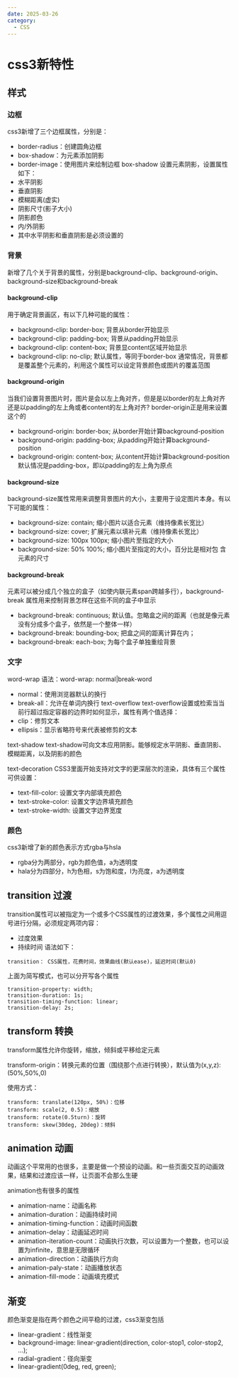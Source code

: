 ```yaml
---
date: 2025-03-26
category:
  - CSS
---
```


# css3新特性


## 样式
### 边框
css3新增了三个边框属性，分别是：
- border-radius：创建圆角边框
- box-shadow：为元素添加阴影
- border-image：使用图片来绘制边框
box-shadow
设置元素阴影，设置属性如下：
- 水平阴影
- 垂直阴影
- 模糊距离(虚实)
- 阴影尺寸(影子大小)
- 阴影颜色
- 内/外阴影
- 其中水平阴影和垂直阴影是必须设置的

### 背景
新增了几个关于背景的属性，分别是background-clip、background-origin、background-size和background-break

#### background-clip
用于确定背景画区，有以下几种可能的属性：
- background-clip: border-box; 背景从border开始显示
- background-clip: padding-box; 背景从padding开始显示
- background-clip: content-box; 背景显content区域开始显示
- background-clip: no-clip; 默认属性，等同于border-box
通常情况，背景都是覆盖整个元素的，利用这个属性可以设定背景颜色或图片的覆盖范围

#### background-origin
当我们设置背景图片时，图片是会以左上角对齐，但是是以border的左上角对齐还是以padding的左上角或者content的左上角对齐? border-origin正是用来设置这个的
- background-origin: border-box; 从border开始计算background-position
- background-origin: padding-box; 从padding开始计算background-position
- background-origin: content-box; 从content开始计算background-position
默认情况是padding-box，即以padding的左上角为原点

#### background-size
background-size属性常用来调整背景图片的大小，主要用于设定图片本身。有以下可能的属性：
- background-size: contain; 缩小图片以适合元素（维持像素长宽比）
- background-size: cover; 扩展元素以填补元素（维持像素长宽比）
- background-size: 100px 100px; 缩小图片至指定的大小
- background-size: 50% 100%; 缩小图片至指定的大小，百分比是相对包 含元素的尺寸

#### background-break
元素可以被分成几个独立的盒子（如使内联元素span跨越多行），background-break 属性用来控制背景怎样在这些不同的盒子中显示
- background-break: continuous; 默认值。忽略盒之间的距离（也就是像元素没有分成多个盒子，依然是一个整体一样）
- background-break: bounding-box; 把盒之间的距离计算在内；
- background-break: each-box; 为每个盒子单独重绘背景

### 文字
word-wrap
语法：word-wrap: normal|break-word
- normal：使用浏览器默认的换行
- break-all：允许在单词内换行
text-overflow
 text-overflow设置或检索当当前行超过指定容器的边界时如何显示，属性有两个值选择：
- clip：修剪文本
- ellipsis：显示省略符号来代表被修剪的文本

text-shadow
text-shadow可向文本应用阴影。能够规定水平阴影、垂直阴影、模糊距离，以及阴影的颜色

text-decoration
CSS3里面开始支持对文字的更深层次的渲染，具体有三个属性可供设置：
- text-fill-color: 设置文字内部填充颜色
- text-stroke-color: 设置文字边界填充颜色
- text-stroke-width: 设置文字边界宽度

### 颜色
css3新增了新的颜色表示方式rgba与hsla
- rgba分为两部分，rgb为颜色值，a为透明度
- hala分为四部分，h为色相，s为饱和度，l为亮度，a为透明度

## transition 过渡

transition属性可以被指定为一个或多个CSS属性的过渡效果，多个属性之间用逗号进行分隔，必须规定两项内容：
- 过度效果
- 持续时间
语法如下：
```
transition： CSS属性，花费时间，效果曲线(默认ease)，延迟时间(默认0)
```
上面为简写模式，也可以分开写各个属性
```
transition-property: width; 
transition-duration: 1s;
transition-timing-function: linear;
transition-delay: 2s;
```
## transform 转换
transform属性允许你旋转，缩放，倾斜或平移给定元素

transform-origin：转换元素的位置（围绕那个点进行转换），默认值为(x,y,z):(50%,50%,0)

使用方式：
```
transform: translate(120px, 50%)：位移
transform: scale(2, 0.5)：缩放
transform: rotate(0.5turn)：旋转
transform: skew(30deg, 20deg)：倾斜
```
## animation 动画
动画这个平常用的也很多，主要是做一个预设的动画。和一些页面交互的动画效果，结果和过渡应该一样，让页面不会那么生硬

animation也有很多的属性
- animation-name：动画名称
- animation-duration：动画持续时间
- animation-timing-function：动画时间函数
- animation-delay：动画延迟时间
- animation-iteration-count：动画执行次数，可以设置为一个整数，也可以设置为infinite，意思是无限循环
- animation-direction：动画执行方向
- animation-paly-state：动画播放状态
- animation-fill-mode：动画填充模式

## 渐变
颜色渐变是指在两个颜色之间平稳的过渡，css3渐变包括
- linear-gradient：线性渐变
- background-image: linear-gradient(direction, color-stop1, color-stop2, ...);
- radial-gradient：径向渐变
- linear-gradient(0deg, red, green);







